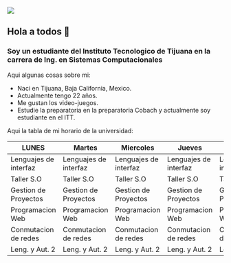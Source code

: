 ![](https://images.cooltext.com/5548848.png)

## Hola a todos 👋
### Soy un estudiante del Instituto Tecnologico de Tijuana en la carrera de Ing. en Sistemas Computacionales

Aqui algunas cosas sobre mi:
- Naci en Tijuana, Baja California, Mexico.
- Actualmente tengo 22 años.
- Me gustan los video-juegos.
- Estudie la preparatoria en la preparatoria Cobach y actualmente soy estudiante en el ITT.

Aqui la tabla de mi horario de la universidad:

| LUNES                 | Martes                | Miercoles             | Jueves                | Viernes               |
| --------------------- | --------------------- | --------------------- | --------------------- | --------------------- |
| Lenguajes de interfaz | Lenguajes de interfaz | Lenguajes de interfaz | Lenguajes de interfaz | Lenguajes de interfaz |
| Taller S.O            | Taller S.O            | Taller S.O            | Taller S.O            | Taller S.O            |
| Gestion de Proyectos  | Gestion de Proyectos  | Gestion de Proyectos  | Gestion de Proyectos  | Gestion de Proyectos  |
| Programacion Web      | Programacion Web      | Programacion Web      | Programacion Web      | Programacion Web      |
| Conmutacion de redes  | Conmutacion de redes  | Conmutacion de redes  | Conmutacion de redes  | Conmutacion de redes  |
| Leng. y Aut. 2        | Leng. y Aut. 2        | Leng. y Aut. 2        | Leng. y Aut. 2        | Leng. y Aut. 2        |
